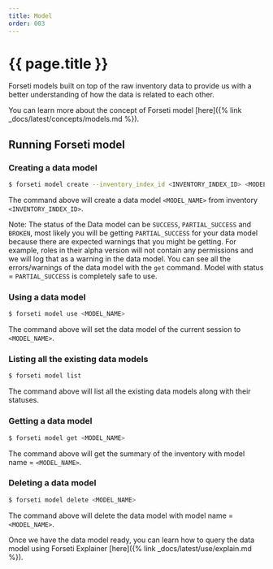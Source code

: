 ```yaml
---
title: Model
order: 003
---
```


# {{ page.title }}

Forseti models built on top of the raw inventory data to provide us with a better 
understanding of how the data is related to each other.

You can learn more about the concept of Forseti model [here]({% link _docs/latest/concepts/models.md %}).

## Running Forseti model

### Creating a data model

```bash
$ forseti model create --inventory_index_id <INVENTORY_INDEX_ID> <MODEL_NAME>
```

The command above will create a data model `<MODEL_NAME>` from inventory `<INVENTORY_INDEX_ID>`.

Note: The status of the Data model can be `SUCCESS`, `PARTIAL_SUCCESS` and `BROKEN`, most likely
you will be getting `PARTIAL_SUCCESS` for your data model because there are expected warnings that you
might be getting. For example, roles in their alpha version will not contain any permissions and we
will log that as a warning in the data model. You can see all the errors/warnings of the data model
with the `get` command. Model with status = `PARTIAL_SUCCESS` is completely safe to use.

### Using a data model

```bash
$ forseti model use <MODEL_NAME>
```

The command above will set the data model of the current session to `<MODEL_NAME>`.

### Listing all the existing data models

```bash
$ forseti model list
```

The command above will list all the existing data models along with their statuses.

### Getting a data model

```bash
$ forseti model get <MODEL_NAME>
```

The command above will get the summary of the inventory with model name = `<MODEL_NAME>`.


### Deleting a data model

```bash
$ forseti model delete <MODEL_NAME>
```

The command above will delete the data model with model name = `<MODEL_NAME>`.

Once we have the data model ready, you can learn how to query the data model using Forseti Explainer
[here]({% link _docs/latest/use/explain.md %}).